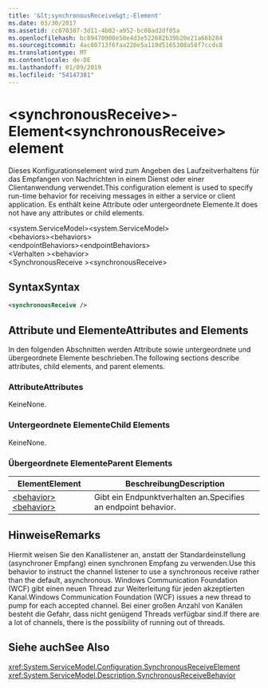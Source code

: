 ```yaml
---
title: '&lt;synchronousReceive&gt;-Element'
ms.date: 03/30/2017
ms.assetid: cc070387-3d11-4b02-a952-bc08ad2df05a
ms.openlocfilehash: bc89470900e50e4d3e522682b39b20e21a66b284
ms.sourcegitcommit: 4ac80713f6faa220e5a119d5165308a58f7ccdc8
ms.translationtype: MT
ms.contentlocale: de-DE
ms.lasthandoff: 01/09/2019
ms.locfileid: "54147381"
---
```

# <a name="ltsynchronousreceivegt-element"></a><span data-ttu-id="d1ec4-102">&lt;synchronousReceive&gt;-Element</span><span class="sxs-lookup"><span data-stu-id="d1ec4-102">&lt;synchronousReceive&gt; element</span></span>
<span data-ttu-id="d1ec4-103">Dieses Konfigurationselement wird zum Angeben des Laufzeitverhaltens für das Empfangen von Nachrichten in einem Dienst oder einer Clientanwendung verwendet.</span><span class="sxs-lookup"><span data-stu-id="d1ec4-103">This configuration element is used to specify run-time behavior for receiving messages in either a service or client application.</span></span> <span data-ttu-id="d1ec4-104">Es enthält keine Attribute oder untergeordnete Elemente.</span><span class="sxs-lookup"><span data-stu-id="d1ec4-104">It does not have any attributes or child elements.</span></span>  
  
 <span data-ttu-id="d1ec4-105">\<system.ServiceModel></span><span class="sxs-lookup"><span data-stu-id="d1ec4-105">\<system.ServiceModel></span></span>  
<span data-ttu-id="d1ec4-106">\<behaviors></span><span class="sxs-lookup"><span data-stu-id="d1ec4-106">\<behaviors></span></span>  
<span data-ttu-id="d1ec4-107">\<endpointBehaviors></span><span class="sxs-lookup"><span data-stu-id="d1ec4-107">\<endpointBehaviors></span></span>  
<span data-ttu-id="d1ec4-108">\<Verhalten ></span><span class="sxs-lookup"><span data-stu-id="d1ec4-108">\<behavior></span></span>  
<span data-ttu-id="d1ec4-109">\<SynchronousReceive ></span><span class="sxs-lookup"><span data-stu-id="d1ec4-109">\<synchronousReceive></span></span>  
  
## <a name="syntax"></a><span data-ttu-id="d1ec4-110">Syntax</span><span class="sxs-lookup"><span data-stu-id="d1ec4-110">Syntax</span></span>  
  
```xml  
<synchronousReceive />
```  
  
## <a name="attributes-and-elements"></a><span data-ttu-id="d1ec4-111">Attribute und Elemente</span><span class="sxs-lookup"><span data-stu-id="d1ec4-111">Attributes and Elements</span></span>  
 <span data-ttu-id="d1ec4-112">In den folgenden Abschnitten werden Attribute sowie untergeordnete und übergeordnete Elemente beschrieben.</span><span class="sxs-lookup"><span data-stu-id="d1ec4-112">The following sections describe attributes, child elements, and parent elements.</span></span>  
  
### <a name="attributes"></a><span data-ttu-id="d1ec4-113">Attribute</span><span class="sxs-lookup"><span data-stu-id="d1ec4-113">Attributes</span></span>  
 <span data-ttu-id="d1ec4-114">Keine</span><span class="sxs-lookup"><span data-stu-id="d1ec4-114">None.</span></span>  
  
### <a name="child-elements"></a><span data-ttu-id="d1ec4-115">Untergeordnete Elemente</span><span class="sxs-lookup"><span data-stu-id="d1ec4-115">Child Elements</span></span>  
 <span data-ttu-id="d1ec4-116">Keine</span><span class="sxs-lookup"><span data-stu-id="d1ec4-116">None.</span></span>  
  
### <a name="parent-elements"></a><span data-ttu-id="d1ec4-117">Übergeordnete Elemente</span><span class="sxs-lookup"><span data-stu-id="d1ec4-117">Parent Elements</span></span>  
  
|<span data-ttu-id="d1ec4-118">Element</span><span class="sxs-lookup"><span data-stu-id="d1ec4-118">Element</span></span>|<span data-ttu-id="d1ec4-119">Beschreibung</span><span class="sxs-lookup"><span data-stu-id="d1ec4-119">Description</span></span>|  
|-------------|-----------------|  
|[<span data-ttu-id="d1ec4-120">\<behavior></span><span class="sxs-lookup"><span data-stu-id="d1ec4-120">\<behavior></span></span>](../../../../../docs/framework/configure-apps/file-schema/wcf/behavior-of-endpointbehaviors.md)|<span data-ttu-id="d1ec4-121">Gibt ein Endpunktverhalten an.</span><span class="sxs-lookup"><span data-stu-id="d1ec4-121">Specifies an endpoint behavior.</span></span>|  
  
## <a name="remarks"></a><span data-ttu-id="d1ec4-122">Hinweise</span><span class="sxs-lookup"><span data-stu-id="d1ec4-122">Remarks</span></span>  
 <span data-ttu-id="d1ec4-123">Hiermit weisen Sie den Kanallistener an, anstatt der Standardeinstellung (asynchroner Empfang) einen synchronen Empfang zu verwenden.</span><span class="sxs-lookup"><span data-stu-id="d1ec4-123">Use this behavior to instruct the channel listener to use a synchronous receive rather than the default, asynchronous.</span></span> <span data-ttu-id="d1ec4-124">Windows Communication Foundation (WCF) gibt einen neuen Thread zur Weiterleitung für jeden akzeptierten Kanal.</span><span class="sxs-lookup"><span data-stu-id="d1ec4-124">Windows Communication Foundation (WCF) issues a new thread to pump for each accepted channel.</span></span> <span data-ttu-id="d1ec4-125">Bei einer großen Anzahl von Kanälen besteht die Gefahr, dass nicht genügend Threads verfügbar sind.</span><span class="sxs-lookup"><span data-stu-id="d1ec4-125">If there are a lot of channels, there is the possibility of running out of threads.</span></span>  
  
## <a name="see-also"></a><span data-ttu-id="d1ec4-126">Siehe auch</span><span class="sxs-lookup"><span data-stu-id="d1ec4-126">See Also</span></span>  
 <xref:System.ServiceModel.Configuration.SynchronousReceiveElement>  
 <xref:System.ServiceModel.Description.SynchronousReceiveBehavior>
